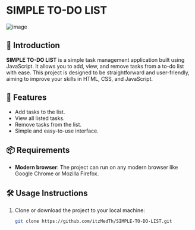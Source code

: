 # SIMPLE TO-DO LIST

![image](https://github.com/user-attachments/assets/9899deaf-7811-4146-9604-cd101b018930)

## 📝 Introduction
**SIMPLE TO-DO LIST** is a simple task management application built using JavaScript. It allows you to add, view, and remove tasks from a to-do list with ease. This project is designed to be straightforward and user-friendly, aiming to improve your skills in HTML, CSS, and JavaScript.

## 🚀 Features
- Add tasks to the list.
- View all listed tasks.
- Remove tasks from the list.
- Simple and easy-to-use interface.

## 📦 Requirements
- **Modern browser**: The project can run on any modern browser like Google Chrome or Mozilla Firefox.

## 🛠 Usage Instructions

1. Clone or download the project to your local machine:
   ```bash
   git clone https://github.com/itzMedTh/SIMPLE-TO-DO-LIST.git
